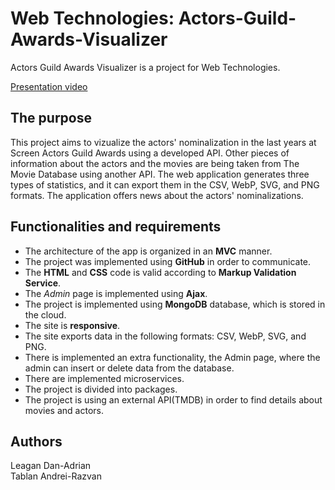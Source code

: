 # Web Technologies: Actors-Guild-Awards-Visualizer 

Actors Guild Awards Visualizer is a project for Web Technologies. 

[Presentation video](https://youtu.be/u_FrUTlpEJo)
## The purpose 

This project aims to vizualize the actors' nominalization in the last years at Screen Actors Guild Awards using a developed API. Other pieces of information about the actors and the movies are being taken from The Movie Database using another API. The web application generates three types of statistics, and it can export them in the CSV, WebP, SVG, and PNG formats. The application offers news about the actors' nominalizations.

## Functionalities and requirements

* The architecture of the app is organized in an **MVC** manner. 
* The project was implemented using **GitHub** in order to communicate.
* The **HTML** and **CSS** code is valid according to **Markup Validation Service**.
* The *Admin* page is implemented using **Ajax**.
* The project is implemented using **MongoDB** database, which is stored in the cloud.
* The site is **responsive**.
* The site exports data in the following formats: CSV, WebP, SVG, and PNG.
* There is implemented an extra functionality, the Admin page, where the admin can insert or delete data from the database.
* There are implemented microservices.
* The project is divided into packages.
* The project is using an external API(TMDB) in order to find details about movies and actors.
## Authors
Leagan Dan-Adrian <br />
Tablan Andrei-Razvan
